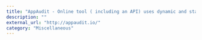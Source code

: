 ```yaml
---
title: "AppAudit - Online tool ( including an API) uses dynamic and static analysis"
description: ""
external_url: "http://appaudit.io/"
category: "Miscellaneous"
---
```

